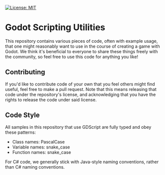 [![License: MIT](https://img.shields.io/badge/License-MIT-white.svg)](https://github.com/Riskrieg/palette/blob/main/LICENSE)

# Godot Scripting Utilities

This repository contains various pieces of code, often with example usage, that one might reasonably want to use in the course of creating a game with Godot. We think it's beneficial to everyone to share these things freely with the community, so feel free to use this code for anything you like!

## Contributing

If you'd like to contribute code of your own that you feel others might find useful, feel free to make a pull request. Note that this means releasing that code under the repository's license, and acknowledging that you have the rights to release the code under said license.

## Code Style

All samples in this repository that use GDScript are fully typed and obey these patterns:
* Class names: PascalCase
* Variable names: snake_case
* Function names: snake_case

For C# code, we generally stick with Java-style naming conventions, rather than C# naming conventions.
